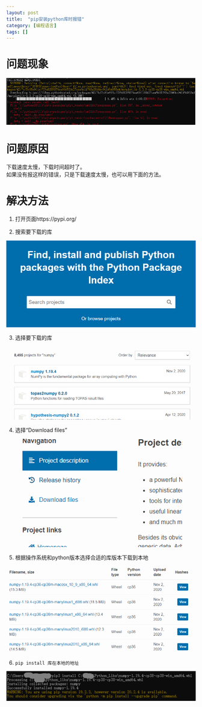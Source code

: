 ```yaml
---
layout: post
title:  "pip安装python库时报错"
category: [编程语言]
tags: []
---
```


# 问题现象

![](/images/2020/25.png)

# 问题原因

下载速度太慢，下载时间超时了。  
如果没有报这样的错误，只是下载速度太慢，也可以用下面的方法。  

# 解决方法

1. 打开页面https://pypi.org/

2. 搜索要下载的库  

![](/images/2020/26.png)  

3. 选择要下载的库  

![](/images/2020/27.png)  

4. 选择“Download files”

![](/images/2020/28.png)  

5. 根据操作系统和python版本选择合适的库版本下载到本地

![](/images/2020/29.png)  

6. `pip install 库在本地的地址`  

![](/images/2020/30.png)  

<!-- more -->